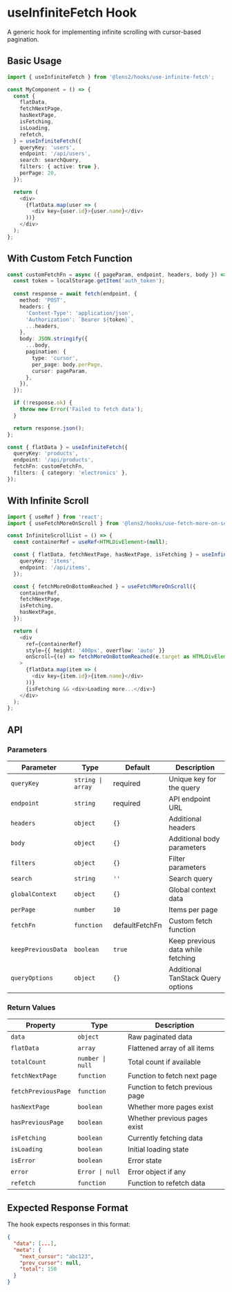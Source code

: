 # useInfiniteFetch Hook

A generic hook for implementing infinite scrolling with cursor-based pagination.

## Basic Usage

```typescript
import { useInfiniteFetch } from '@lens2/hooks/use-infinite-fetch';

const MyComponent = () => {
  const {
    flatData,
    fetchNextPage,
    hasNextPage,
    isFetching,
    isLoading,
    refetch,
  } = useInfiniteFetch({
    queryKey: 'users',
    endpoint: '/api/users',
    search: searchQuery,
    filters: { active: true },
    perPage: 20,
  });

  return (
    <div>
      {flatData.map(user => (
        <div key={user.id}>{user.name}</div>
      ))}
    </div>
  );
};
```

## With Custom Fetch Function

```typescript
const customFetchFn = async ({ pageParam, endpoint, headers, body }) => {
  const token = localStorage.getItem('auth_token');
  
  const response = await fetch(endpoint, {
    method: 'POST',
    headers: {
      'Content-Type': 'application/json',
      'Authorization': `Bearer ${token}`,
      ...headers,
    },
    body: JSON.stringify({
      ...body,
      pagination: {
        type: 'cursor',
        per_page: body.perPage,
        cursor: pageParam,
      },
    }),
  });

  if (!response.ok) {
    throw new Error('Failed to fetch data');
  }

  return response.json();
};

const { flatData } = useInfiniteFetch({
  queryKey: 'products',
  endpoint: '/api/products',
  fetchFn: customFetchFn,
  filters: { category: 'electronics' },
});
```

## With Infinite Scroll

```typescript
import { useRef } from 'react';
import { useFetchMoreOnScroll } from '@lens2/hooks/use-fetch-more-on-scroll';

const InfiniteScrollList = () => {
  const containerRef = useRef<HTMLDivElement>(null);

  const { flatData, fetchNextPage, hasNextPage, isFetching } = useInfiniteFetch({
    queryKey: 'items',
    endpoint: '/api/items',
  });

  const { fetchMoreOnBottomReached } = useFetchMoreOnScroll({
    containerRef,
    fetchNextPage,
    isFetching,
    hasNextPage,
  });

  return (
    <div
      ref={containerRef}
      style={{ height: '400px', overflow: 'auto' }}
      onScroll={(e) => fetchMoreOnBottomReached(e.target as HTMLDivElement)}
    >
      {flatData.map(item => (
        <div key={item.id}>{item.name}</div>
      ))}
      {isFetching && <div>Loading more...</div>}
    </div>
  );
};
```

## API

### Parameters

| Parameter | Type | Default | Description |
|-----------|------|---------|-------------|
| `queryKey` | `string \| array` | required | Unique key for the query |
| `endpoint` | `string` | required | API endpoint URL |
| `headers` | `object` | `{}` | Additional headers |
| `body` | `object` | `{}` | Additional body parameters |
| `filters` | `object` | `{}` | Filter parameters |
| `search` | `string` | `''` | Search query |
| `globalContext` | `object` | `{}` | Global context data |
| `perPage` | `number` | `10` | Items per page |
| `fetchFn` | `function` | defaultFetchFn | Custom fetch function |
| `keepPreviousData` | `boolean` | `true` | Keep previous data while fetching |
| `queryOptions` | `object` | `{}` | Additional TanStack Query options |

### Return Values

| Property | Type | Description |
|----------|------|-------------|
| `data` | `object` | Raw paginated data |
| `flatData` | `array` | Flattened array of all items |
| `totalCount` | `number \| null` | Total count if available |
| `fetchNextPage` | `function` | Function to fetch next page |
| `fetchPreviousPage` | `function` | Function to fetch previous page |
| `hasNextPage` | `boolean` | Whether more pages exist |
| `hasPreviousPage` | `boolean` | Whether previous pages exist |
| `isFetching` | `boolean` | Currently fetching data |
| `isLoading` | `boolean` | Initial loading state |
| `isError` | `boolean` | Error state |
| `error` | `Error \| null` | Error object if any |
| `refetch` | `function` | Function to refetch data |

## Expected Response Format

The hook expects responses in this format:

```json
{
  "data": [...],
  "meta": {
    "next_cursor": "abc123",
    "prev_cursor": null,
    "total": 150
  }
}
```